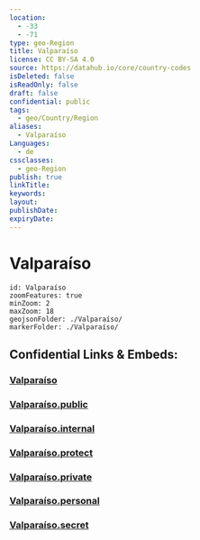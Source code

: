 ```yaml
---
location:
  - -33
  - -71
type: geo-Region
title: Valparaíso
license: CC BY-SA 4.0
source: https://datahub.io/core/country-codes
isDeleted: false
isReadOnly: false
draft: false
confidential: public
tags:
  - geo/Country/Region
aliases:
  - Valparaíso
Languages:
  - de
cssclasses:
  - geo-Region
publish: true
linkTitle:
keywords:
layout:
publishDate:
expiryDate:
---
```


# Valparaíso

```leaflet
id: Valparaíso
zoomFeatures: true 
minZoom: 2 
maxZoom: 18
geojsonFolder: ./Valparaíso/
markerFolder: ./Valparaíso/
```


## Confidential Links & Embeds: 

### [Valparaíso](/_Standards/Earth/Continent/America~South/Chile/regions~Chile/Valparaíso.md) 

### [Valparaíso.public](/_public/Earth/Continent/America~South/Chile/regions~Chile/Valparaíso.public.md) 

### [Valparaíso.internal](/_internal/Earth/Continent/America~South/Chile/regions~Chile/Valparaíso.internal.md) 

### [Valparaíso.protect](/_protect/Earth/Continent/America~South/Chile/regions~Chile/Valparaíso.protect.md) 

### [Valparaíso.private](/_private/Earth/Continent/America~South/Chile/regions~Chile/Valparaíso.private.md) 

### [Valparaíso.personal](/_personal/Earth/Continent/America~South/Chile/regions~Chile/Valparaíso.personal.md) 

### [Valparaíso.secret](/_secret/Earth/Continent/America~South/Chile/regions~Chile/Valparaíso.secret.md)


